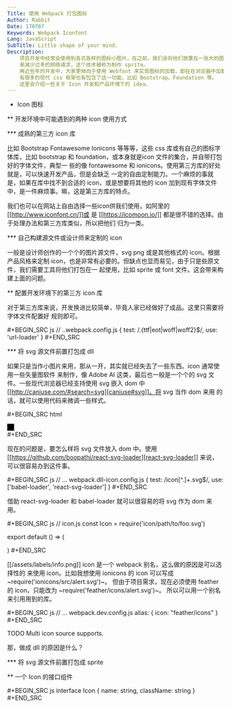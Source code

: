 ```yaml
---
Title: 使用 Webpack 打包图标
Author: Rabbit
Date: 170707
Keywords: Webpack Iconfont
Lang: JavaScript
SubTitle: Little shape of your mind.
Description:
    项目开发中经常会使用到各式各样的图标小图片，在之前，我们会将他们放置在一张大的图中，
    来减少过多的网络请求，这个技术被称为制作 sprite。
    再近些年的开发中，大家更倾向于使用 Webfont 来实现图标的加载，即在在浏览器中加载字体。
    有很多的现代 css 框架也有包含了这一功能，比如 Bootstrap，Foundation 等。
    这里会介绍一些关于 Icon 开发和产品环境下的 idea。
---
```


* Icon 图标

** 开发环境中可能遇到的两种 icon 使用方式

*** 成熟的第三方 icon 库

比如 Bootstrap Fontawesome Ionicons 等等等，这些 css 库或有自己的图标字体库，比如
bootstrap 和 foundation，或本身就是icon 文件的集合，并自带打包好的字体文件，典型一
些的像 fontawesome 和 ionicons。使用第三方库的好处就是，可以快速开发产品，但是会缺乏
一定的自由定制能力。一个麻烦的事就是，如果在库中找不到合适的 icon，或是想要将其他的 
icon 加到现有字体文件中，是一件麻烦事。嘛，这是第三方库的特点。

我们也可以在网站上自由选择一些icon供我们使用，如阿里的[[http://www.iconfont.cn/]]或
是 [[https://icomoon.io/]] 都是很不错的选择。由于处理办法和第三方库类似，所以把他们
归为一类。


*** 自己构建源文件或设计师来定制的 icon

一般是设计师创作的一个个的图片源文件，svg png 或是其他格式的 icon。根据产品风格来定制
icon，也是非常有必要的。但缺点也显而易见，由于只是些原文件，我们需要工具将他们打包在一
起使用，比如 sprite 或 font 文件。这会带来构建上面的问题。



** 配置开发环境下的第三方 icon 库 

对于第三方库来说，开发换进比较简单，毕竟人家已经做好了成品。这里只需要将字体文件配置好
规则即可。

#+BEGIN_SRC js
// ..webpack.config.js
{
    test: /\.{ttf|eot|woff|woff2}$/,
    use: 'url-loader'
}
#+END_SRC



*** 将 svg 源文件前置打包成 dll

如果只是当作小图片来用，那从一开，其实就已经失去了一些东西。icon 通常使用一些矢量图软件
来制作，像 Adobe AI 这类，最后也一般是一个个的 svg 文件。一些现代浏览器已经支持使用 svg
嵌入 dom 中 [[http://caniuse.com/#search=svg][caniuse#svg]]。将 svg 当作 dom 来用
的话，就可以使用代码来微调一些样式。

#+BEGIN_SRC html
<div class="icon">
    <svg viewbox="0 0 16 16" width="16" height="16">
        <rect x="0" y="0" width="40" height="40" fill="#000"></rect>
    </svg>
<div>
#+END_SRC

现在的问题是，要怎么样将 svg 文件放入 dom 中。使用 [[https://github.com/boopathi/react-svg-loader][react-svg-loader]] 
来说，可以很容易办到这件事。


#+BEGIN_SRC js
// ... webpack.dll-icon.config.js
{
    test: /icon[^.]+\.svg$/,
    use: ['babel-loader', 'react-svg-loader']
}
#+END_SRC


借助 react-svg-loader 和 babel-loader 就可以很容易的将 svg 作为 dom 来用。

#+BEGIN_SRC js
// icon.js
const Icon = require('icon/path/to/foo.svg')

export default () => (
  <div>
    <Icon />
  </div>
)
#+END_SRC

[[/assets/labels/info.png]] icon 是一个 webpack 别名，这么做的原因是可以选择性的
来使用 icon。比如我想使用 ionicons 的 icon 可以写成 ~require('ionicons/src/alert.svg')~。
但由于项目需求，现在必须使用 feather 的 icon，只能改为 ~require('feather/icons/alert.svg')~。
所以可以用一个别名来引用用到的库。

#+BEGIN_SRC js
// ... webpack.dev.config.js
alias: {
    icon: "feather/icons"
}
#+END_SRC

TODO Multi icon source supports.

那，做成 dll 的原因是什么？



*** 将 svg 源文件前置打包成 sprite


** 一个 Icon 的接口组件

#+BEGIN_SRC js
interface Icon {
    name: string,
    className: string
}
#+END_SRC
